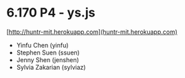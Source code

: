 # 6.170 P4 - ys.js
[http://huntr-mit.herokuapp.com](huntr-mit.herokuapp.com)
* Yinfu Chen (yinfu)
* Stephen Suen (ssuen)
* Jenny Shen (jenshen)
* Sylvia Zakarian (sylviaz)
